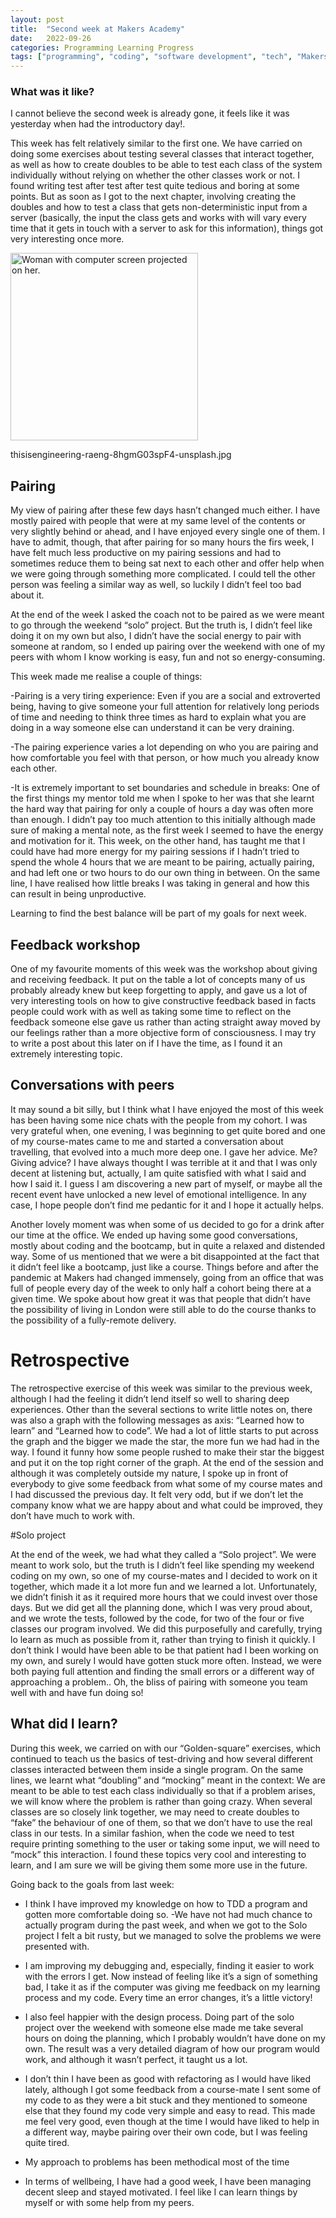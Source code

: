 ```yaml
---
layout: post
title:  "Second week at Makers Academy"
date:   2022-09-26
categories: Programming Learning Progress
tags: ["programming", "coding", "software development", "tech", "Makers Academy"]
---
```


### What was it like?

I cannot believe the second week is already gone, it feels like it was yesterday when had the introductory day!.

This week has felt relatively similar to the first one. We have carried on doing some exercises about testing several classes that interact together, as well as how to create doubles to be able to test each class of the system individually without relying on whether the other classes work or not. I found writing test after test after test quite tedious and boring at some points. But as soon as I got to the next chapter, involving creating the doubles and how to test a class that gets non-deterministic input from a server (basically, the input the class gets and works with will vary every time that it gets in touch with a server to ask for this information), things got very interesting once more.

<p><img src="/assets/images/thisisengineering-raeng-8hgmG03spF4-unsplash.jpg
" alt="Woman with computer screen projected on her." width="300"></p>

thisisengineering-raeng-8hgmG03spF4-unsplash.jpg

## Pairing

My view of  pairing after these few days hasn’t changed much either. I have mostly paired with people that were at my same level of the contents or very slightly behind or ahead, and I have enjoyed every single one of them. I have to admit, though, that after pairing for so many hours the firs week, I have felt much less productive on my pairing sessions and had to sometimes reduce them to being sat next to each other and offer help when we were going through something more complicated. I could tell the other person was feeling a similar way as well, so luckily I didn’t feel too bad about it.

At the end of the week I asked the coach not to be paired as we were meant to go through the weekend “solo” project. But the truth is, I didn’t feel like doing it on my own but also, I didn’t have the social energy to pair with someone at random, so I ended up pairing over the weekend with one of my peers with whom I know working is easy, fun and not so energy-consuming.

This week made me realise a couple of things:

-Pairing is a very tiring experience: Even if you are a social and extroverted being, having to give someone your full attention for relatively long periods of time and needing to think three times as hard to explain what you are doing in a way someone else can understand it can be very draining.

-The pairing experience varies a lot depending on who you are pairing and how comfortable you feel with that person, or how much you already know each other.

-It is extremely important to set boundaries and schedule in breaks: One of the first things my mentor told me when I spoke to her was that she learnt the hard way that pairing for only a couple of hours a day was often more than enough. I didn’t pay too much attention to this initially although made sure of making a mental note, as the first week I seemed to have the energy and motivation for it. This week, on the other hand, has taught me that I could have had more energy for my pairing sessions if I hadn’t tried to spend the whole 4 hours that we are meant to be pairing, actually pairing, and had left one or two hours to do our own thing in between. On the same line, I have realised how little breaks I was taking in general and how this can result in being unproductive. 

Learning to find the best balance will be part of my goals for next week.


## Feedback workshop

One of my favourite moments of this week was the workshop about giving and receiving feedback. It put on the table a lot of concepts many of us probably already knew but keep forgetting to apply, and gave us a lot of very interesting tools on how to give constructive feedback based in facts people could work with as well as taking some time to reflect on the feedback someone else gave us rather than acting straight away moved by our feelings rather than a more objective form of consciousness. I may try to write a post about this later on if I have the time, as I found it an extremely interesting topic.


## Conversations with peers

It may sound a bit silly, but I think what I have enjoyed the most of this week has been having some nice chats with the people from my cohort. 
I was very grateful when, one evening, I was beginning to get quite bored and one of my course-mates came to me and started a conversation about travelling, that evolved into a much more deep one. I gave her advice. Me? Giving advice? I have always thought I was terrible at it and that I was only decent at listening but, actually, I am quite satisfied with what I said and how I said it. I guess I am discovering a new part of myself, or maybe all the recent event have unlocked a new level of emotional intelligence. In any case, I hope people don’t find me pedantic for it and I hope it actually helps.

Another lovely moment was when some of us decided to go for a drink after our time at the office. We ended up having some good conversations, mostly about coding and the bootcamp, but in quite a relaxed and distended way. Some of us mentioned that we were a bit disappointed at the fact that it didn’t feel like a bootcamp, just like a course. Things before and after the pandemic at Makers had changed immensely, going from an office that was full of people every day of the week to only half a cohort being there at a given time. We spoke about how great it was that people that didn’t have the possibility of living in London were still able to do the course thanks to the possibility of a fully-remote delivery.

# Retrospective

The retrospective exercise of this week was similar to the previous week, although I had the feeling it didn’t lend itself so well to sharing deep experiences. Other than the several sections to write little notes on, there was also a graph with the following messages as axis: “Learned how to learn” and “Learned how to code”. We had a lot of little starts to put across the graph and the bigger we made the star, the more fun we had had in the way. I found it funny how some people rushed to make their star the biggest and put it on the top right corner of the graph. At the end of the session and although it was completely outside my nature, I spoke up in front of everybody to give some feedback from what some of my course mates and I had discussed the previous day. It felt very odd, but if we don’t let the company know what we are happy about and what could be improved, they don’t have much to work with.


#Solo project

At the end of the week, we had what they called a “Solo project”. We were meant to work solo, but the truth is I didn’t feel like spending my weekend coding on my own, so one of my course-mates and I decided to work on it together, which made it a lot more fun and we learned a lot. Unfortunately, we didn’t finish it as it required more hours that we could invest over those days. But we did get all the planning done, which I was very proud about, and we wrote the tests, followed by the code, for two of the four or five classes our program involved. We did this purposefully and carefully, trying lo learn as much as possible from it, rather than trying to finish it quickly. I don’t think I would have been able to be that patient had I been working on my own, and surely I would have gotten stuck more often. Instead, we were both paying full attention and finding the small errors or a different way of approaching a problem.. Oh, the bliss of pairing with someone you team well with and have fun doing so!

## What did I learn?

During this week, we carried on with our “Golden-square” exercises, which continued to teach us the basics of test-driving and how several different classes interacted between them inside a single program. On the same lines, we learnt what “doubling” and “mocking” meant in the context: We are meant to be able to test each class individually so that if a problem arises, we will know where the problem is rather than going crazy. When several classes are so closely link together, we may need to create doubles to “fake” the behaviour of one of them, so that we don’t have to use the real class in our tests. In a similar fashion, when the code we need to test require printing something to the user or taking some input, we will need to “mock” this interaction. I found these topics very cool and interesting to learn, and I am sure we will be giving them some more use in the future.

Going back to the goals from last week:

- I think I have improved my knowledge on how to TDD a program and gotten more comfortable doing so.
-We have not had much chance to actually program during the past week, and when we got to the Solo project I felt a bit rusty, but we managed to solve the problems we were presented with.

- I am improving my debugging and, especially, finding it easier to work with the errors I get. Now instead of feeling like it’s a sign of something bad, I take it as if the computer was giving me feedback on my learning process and my code. Every time an error changes, it’s a little victory!

- I also feel happier with the design process. Doing part of the solo project over the weekend with someone else made me take several hours on doing the planning, which I probably wouldn’t have done on my own. The result was a very detailed diagram of how our program would work, and although it wasn’t perfect, it taught us a lot.

- I don’t thin I have been as good with refactoring as I would have liked lately, although I got some feedback from a course-mate I sent some of my code to as they were a bit stuck and they mentioned to someone else that they found my code very simple and easy to read. This made me feel very good, even though at the time I would have liked to help in a different way, maybe pairing over their own code, but I was feeling quite tired.

- My approach to problems has been methodical most of the time

- In terms of wellbeing, I have had a good week, I have been managing decent sleep and stayed motivated. I feel like I can learn things by myself or with some help from my peers.

